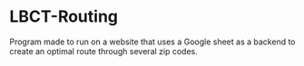 # LBCT-Routing
Program made to run on a website that uses a Google sheet as a backend to create an optimal route through several zip codes.
